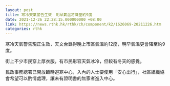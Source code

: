 ```yaml
---
layout: post
title: 寒冷天氣警告生效　明早氣溫將降至約9度
date: 2021-12-26 22:28:15.000000000 +08:00
link: https://news.rthk.hk/rthk/ch/component/k2/1626069-20211226.htm
categories: rthk
---
```


寒冷天氣警告現正生效，天文台錄得晚上市區氣溫約12度，明早氣溫更會降至約9度。

街上不少市民穿上厚衣服，有市民形容天氣冰冷，但較有冬天的感覺。

民政事務總署已開放臨時避寒中心，入內的人士要使用「安心出行」，社區組織協會希望可以酌情處理，讓未有證明書的無家者進入中心。
